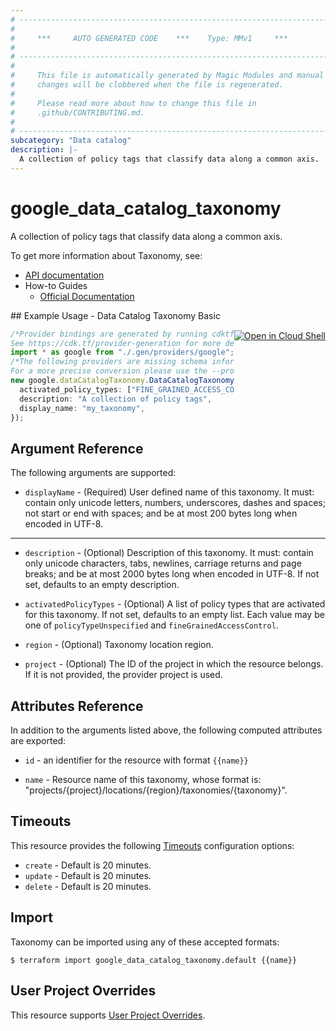 ```yaml
---
# ----------------------------------------------------------------------------
#
#     ***     AUTO GENERATED CODE    ***    Type: MMv1     ***
#
# ----------------------------------------------------------------------------
#
#     This file is automatically generated by Magic Modules and manual
#     changes will be clobbered when the file is regenerated.
#
#     Please read more about how to change this file in
#     .github/CONTRIBUTING.md.
#
# ----------------------------------------------------------------------------
subcategory: "Data catalog"
description: |-
  A collection of policy tags that classify data along a common axis.
---
```


# google\_data\_catalog\_taxonomy

A collection of policy tags that classify data along a common axis.

To get more information about Taxonomy, see:

* [API documentation](https://cloud.google.com/data-catalog/docs/reference/rest/v1/projects.locations.taxonomies)
* How-to Guides
  * [Official Documentation](https://cloud.google.com/data-catalog/docs)

<div class = "oics-button" style="float: right; margin: 0 0 -15px">
  <a href="https://console.cloud.google.com/cloudshell/open?cloudshell_git_repo=https%3A%2F%2Fgithub.com%2Fterraform-google-modules%2Fdocs-examples.git&cloudshell_working_dir=data_catalog_taxonomy_basic&cloudshell_image=gcr.io%2Fgraphite-cloud-shell-images%2Fterraform%3Alatest&open_in_editor=main.tf&cloudshell_print=.%2Fmotd&cloudshell_tutorial=.%2Ftutorial.md" target="_blank">
    <img alt="Open in Cloud Shell" src="//gstatic.com/cloudssh/images/open-btn.svg" style="max-height: 44px; margin: 32px auto; max-width: 100%;">
  </a>
</div>
## Example Usage - Data Catalog Taxonomy Basic

```typescript
/*Provider bindings are generated by running cdktf get.
See https://cdk.tf/provider-generation for more details.*/
import * as google from "./.gen/providers/google";
/*The following providers are missing schema information and might need manual adjustments to synthesize correctly: google.
For a more precise conversion please use the --provider flag in convert.*/
new google.dataCatalogTaxonomy.DataCatalogTaxonomy(this, "basic_taxonomy", {
  activated_policy_types: ["FINE_GRAINED_ACCESS_CONTROL"],
  description: "A collection of policy tags",
  display_name: "my_taxonomy",
});

```

## Argument Reference

The following arguments are supported:

* `displayName` -
  (Required)
  User defined name of this taxonomy.
  It must: contain only unicode letters, numbers, underscores, dashes
  and spaces; not start or end with spaces; and be at most 200 bytes
  long when encoded in UTF-8.

***

*   `description` -
    (Optional)
    Description of this taxonomy. It must: contain only unicode characters,
    tabs, newlines, carriage returns and page breaks; and be at most 2000 bytes
    long when encoded in UTF-8. If not set, defaults to an empty description.

*   `activatedPolicyTypes` -
    (Optional)
    A list of policy types that are activated for this taxonomy. If not set,
    defaults to an empty list.
    Each value may be one of `policyTypeUnspecified` and `fineGrainedAccessControl`.

*   `region` -
    (Optional)
    Taxonomy location region.

*   `project` - (Optional) The ID of the project in which the resource belongs.
    If it is not provided, the provider project is used.

## Attributes Reference

In addition to the arguments listed above, the following computed attributes are exported:

*   `id` - an identifier for the resource with format `{{name}}`

*   `name` -
    Resource name of this taxonomy, whose format is:
    "projects/{project}/locations/{region}/taxonomies/{taxonomy}".

## Timeouts

This resource provides the following
[Timeouts](https://developer.hashicorp.com/terraform/plugin/sdkv2/resources/retries-and-customizable-timeouts) configuration options:

* `create` - Default is 20 minutes.
* `update` - Default is 20 minutes.
* `delete` - Default is 20 minutes.

## Import

Taxonomy can be imported using any of these accepted formats:

```console
$ terraform import google_data_catalog_taxonomy.default {{name}}
```

## User Project Overrides

This resource supports [User Project Overrides](https://registry.terraform.io/providers/hashicorp/google/latest/docs/guides/provider_reference#user_project_override).
